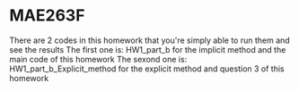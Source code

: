 # MAE263F
There are 2 codes in this homework that you're simply able to run them and see the results
The first one is: HW1_part_b for the implicit method and the main code of this homework
The sexond one is: HW1_part_b_Explicit_method for the explicit method and question 3 of this homework

